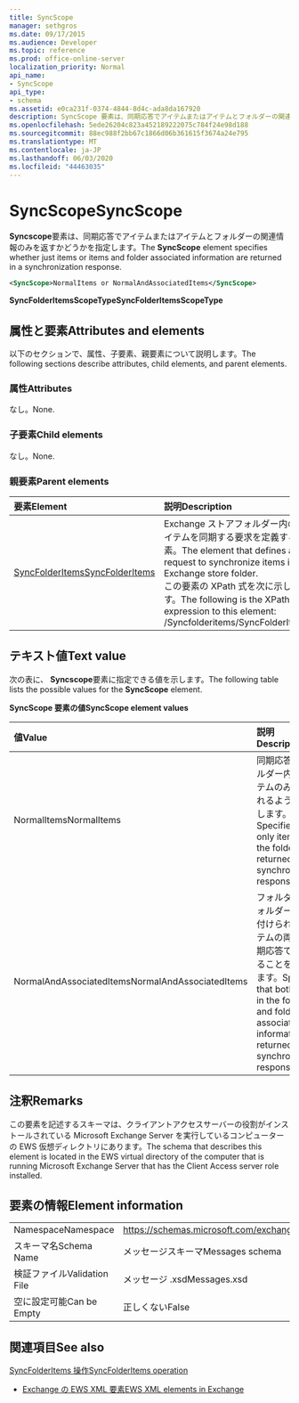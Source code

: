 ```yaml
---
title: SyncScope
manager: sethgros
ms.date: 09/17/2015
ms.audience: Developer
ms.topic: reference
ms.prod: office-online-server
localization_priority: Normal
api_name:
- SyncScope
api_type:
- schema
ms.assetid: e0ca231f-0374-4844-8d4c-ada8da167920
description: SyncScope 要素は、同期応答でアイテムまたはアイテムとフォルダーの関連情報のみを返すかどうかを指定します。
ms.openlocfilehash: 5ede26204c823a452189222075c784f24e98d188
ms.sourcegitcommit: 88ec988f2bb67c1866d06b361615f3674a24e795
ms.translationtype: MT
ms.contentlocale: ja-JP
ms.lasthandoff: 06/03/2020
ms.locfileid: "44463035"
---
```

# <a name="syncscope"></a><span data-ttu-id="3895b-103">SyncScope</span><span class="sxs-lookup"><span data-stu-id="3895b-103">SyncScope</span></span>

<span data-ttu-id="3895b-104">**Syncscope**要素は、同期応答でアイテムまたはアイテムとフォルダーの関連情報のみを返すかどうかを指定します。</span><span class="sxs-lookup"><span data-stu-id="3895b-104">The **SyncScope** element specifies whether just items or items and folder associated information are returned in a synchronization response.</span></span> 
  
```xml
<SyncScope>NormalItems or NormalAndAssociatedItems</SyncScope>
```

 <span data-ttu-id="3895b-105">**SyncFolderItemsScopeType**</span><span class="sxs-lookup"><span data-stu-id="3895b-105">**SyncFolderItemsScopeType**</span></span>
## <a name="attributes-and-elements"></a><span data-ttu-id="3895b-106">属性と要素</span><span class="sxs-lookup"><span data-stu-id="3895b-106">Attributes and elements</span></span>

<span data-ttu-id="3895b-107">以下のセクションで、属性、子要素、親要素について説明します。</span><span class="sxs-lookup"><span data-stu-id="3895b-107">The following sections describe attributes, child elements, and parent elements.</span></span>
  
### <a name="attributes"></a><span data-ttu-id="3895b-108">属性</span><span class="sxs-lookup"><span data-stu-id="3895b-108">Attributes</span></span>

<span data-ttu-id="3895b-109">なし。</span><span class="sxs-lookup"><span data-stu-id="3895b-109">None.</span></span>
  
### <a name="child-elements"></a><span data-ttu-id="3895b-110">子要素</span><span class="sxs-lookup"><span data-stu-id="3895b-110">Child elements</span></span>

<span data-ttu-id="3895b-111">なし。</span><span class="sxs-lookup"><span data-stu-id="3895b-111">None.</span></span>
  
### <a name="parent-elements"></a><span data-ttu-id="3895b-112">親要素</span><span class="sxs-lookup"><span data-stu-id="3895b-112">Parent elements</span></span>

|<span data-ttu-id="3895b-113">**要素**</span><span class="sxs-lookup"><span data-stu-id="3895b-113">**Element**</span></span>|<span data-ttu-id="3895b-114">**説明**</span><span class="sxs-lookup"><span data-stu-id="3895b-114">**Description**</span></span>|
|:-----|:-----|
|[<span data-ttu-id="3895b-115">SyncFolderItems</span><span class="sxs-lookup"><span data-stu-id="3895b-115">SyncFolderItems</span></span>](syncfolderitems.md) <br/> |<span data-ttu-id="3895b-116">Exchange ストアフォルダー内のアイテムを同期する要求を定義する要素。</span><span class="sxs-lookup"><span data-stu-id="3895b-116">The element that defines a request to synchronize items in an Exchange store folder.</span></span>  <br/> <span data-ttu-id="3895b-117">この要素の XPath 式を次に示します。</span><span class="sxs-lookup"><span data-stu-id="3895b-117">The following is the XPath expression to this element:</span></span>  <br/> <span data-ttu-id="3895b-118">/Syncfolderitems</span><span class="sxs-lookup"><span data-stu-id="3895b-118">/SyncFolderItems</span></span>  <br/> |
   
## <a name="text-value"></a><span data-ttu-id="3895b-119">テキスト値</span><span class="sxs-lookup"><span data-stu-id="3895b-119">Text value</span></span>

<span data-ttu-id="3895b-120">次の表に、 **Syncscope**要素に指定できる値を示します。</span><span class="sxs-lookup"><span data-stu-id="3895b-120">The following table lists the possible values for the **SyncScope** element.</span></span> 
  
<span data-ttu-id="3895b-121">**SyncScope 要素の値**</span><span class="sxs-lookup"><span data-stu-id="3895b-121">**SyncScope element values**</span></span>

|<span data-ttu-id="3895b-122">**値**</span><span class="sxs-lookup"><span data-stu-id="3895b-122">**Value**</span></span>|<span data-ttu-id="3895b-123">**説明**</span><span class="sxs-lookup"><span data-stu-id="3895b-123">**Description**</span></span>|
|:-----|:-----|
|<span data-ttu-id="3895b-124">NormalItems</span><span class="sxs-lookup"><span data-stu-id="3895b-124">NormalItems</span></span>  <br/> |<span data-ttu-id="3895b-125">同期応答でフォルダー内のアイテムのみが返されるように指定します。</span><span class="sxs-lookup"><span data-stu-id="3895b-125">Specifies that only items in the folder are returned in a synchronization response.</span></span>  <br/> |
|<span data-ttu-id="3895b-126">NormalAndAssociatedItems</span><span class="sxs-lookup"><span data-stu-id="3895b-126">NormalAndAssociatedItems</span></span>  <br/> |<span data-ttu-id="3895b-127">フォルダーとフォルダーに関連付けられたアイテムの両方が同期応答で返されることを指定します。</span><span class="sxs-lookup"><span data-stu-id="3895b-127">Specifies that both items in the folder and folder associated information are returned in a synchronization response.</span></span>  <br/> |
   
## <a name="remarks"></a><span data-ttu-id="3895b-128">注釈</span><span class="sxs-lookup"><span data-stu-id="3895b-128">Remarks</span></span>

<span data-ttu-id="3895b-129">この要素を記述するスキーマは、クライアントアクセスサーバーの役割がインストールされている Microsoft Exchange Server を実行しているコンピューターの EWS 仮想ディレクトリにあります。</span><span class="sxs-lookup"><span data-stu-id="3895b-129">The schema that describes this element is located in the EWS virtual directory of the computer that is running Microsoft Exchange Server that has the Client Access server role installed.</span></span>
  
## <a name="element-information"></a><span data-ttu-id="3895b-130">要素の情報</span><span class="sxs-lookup"><span data-stu-id="3895b-130">Element information</span></span>

|||
|:-----|:-----|
|<span data-ttu-id="3895b-131">Namespace</span><span class="sxs-lookup"><span data-stu-id="3895b-131">Namespace</span></span>  <br/> |https://schemas.microsoft.com/exchange/services/2006/messages  <br/> |
|<span data-ttu-id="3895b-132">スキーマ名</span><span class="sxs-lookup"><span data-stu-id="3895b-132">Schema Name</span></span>  <br/> |<span data-ttu-id="3895b-133">メッセージスキーマ</span><span class="sxs-lookup"><span data-stu-id="3895b-133">Messages schema</span></span>  <br/> |
|<span data-ttu-id="3895b-134">検証ファイル</span><span class="sxs-lookup"><span data-stu-id="3895b-134">Validation File</span></span>  <br/> |<span data-ttu-id="3895b-135">メッセージ .xsd</span><span class="sxs-lookup"><span data-stu-id="3895b-135">Messages.xsd</span></span>  <br/> |
|<span data-ttu-id="3895b-136">空に設定可能</span><span class="sxs-lookup"><span data-stu-id="3895b-136">Can be Empty</span></span>  <br/> |<span data-ttu-id="3895b-137">正しくない</span><span class="sxs-lookup"><span data-stu-id="3895b-137">False</span></span>  <br/> |
   
## <a name="see-also"></a><span data-ttu-id="3895b-138">関連項目</span><span class="sxs-lookup"><span data-stu-id="3895b-138">See also</span></span>



[<span data-ttu-id="3895b-139">SyncFolderItems 操作</span><span class="sxs-lookup"><span data-stu-id="3895b-139">SyncFolderItems operation</span></span>](syncfolderitems-operation.md)


- [<span data-ttu-id="3895b-140">Exchange の EWS XML 要素</span><span class="sxs-lookup"><span data-stu-id="3895b-140">EWS XML elements in Exchange</span></span>](ews-xml-elements-in-exchange.md)


